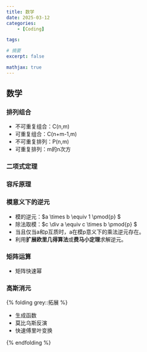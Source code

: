 ```yaml
---
title: 数学
date: 2025-03-12
categories: 
    - [Coding]

tags: 

# 摘要
excerpt: false

mathjax: true
---
```


## 数学
### 排列组合
- 不可重复组合：C(n,m)
- 可重复组合：C(n+m-1,m)
- 不可重复排列：P(n,m)
- 可重复排列：m的n次方

### 二项式定理
### 容斥原理
### 模意义下的逆元
- 模的逆元：$a \times b \equiv 1 \pmod{p} $
- 除法取模：$c \div a \equiv c \times b \pmod{p} $
- 当且仅当a和p互质时，a在模p意义下的乘法逆元存在。
- 利用**扩展欧里几得算法**或**费马小定理**求解逆元。

### 矩阵运算
- 矩阵快速幂

### 高斯消元

{% folding grey::拓展 %}

- 生成函数
- 莫比乌斯反演
- 快速傅里叶变换

{% endfolding %}